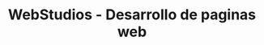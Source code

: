 ---
title: "WebStudios - Desarrollo de paginas web"
url: /oncativo-58-rio-ceballos/webstudios-desarrollo-de-paginas-web/
shop: ordenador
---